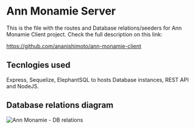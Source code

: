 # Ann Monamie Server

This is the file with the routes and Database relations/seeders for Ann Monamie Client project. Check the full description on this link:

https://github.com/ananishimoto/ann-monamie-client

## Tecnlogies used

Express, Sequelize, ElephantSQL to hosts Database instances, REST API and NodeJS.

## Database relations diagram

![Ann Monamie - DB relations](https://user-images.githubusercontent.com/8687154/173019256-68c87ed2-cf70-4056-a273-d2bb3e727579.png)
